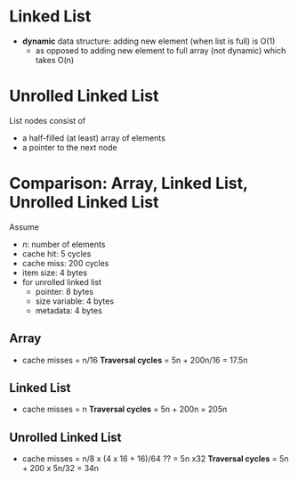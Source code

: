 # Linked List
- __dynamic__ data structure: adding new element (when list is full) is O(1)
	- as opposed to adding new element to full array (not dynamic) which takes O(n)

# Unrolled Linked List
List nodes consist of
- a half-filled (at least) array of elements
- a pointer to the next node

# Comparison: Array, Linked List, Unrolled Linked List

Assume
- $n$: number of elements
- cache hit: 5 cycles
- cache miss: 200 cycles
- item size: 4 bytes
- for unrolled linked list
	- pointer: 8 bytes
	- size variable: 4 bytes
	- metadata: 4 bytes

## Array
- cache misses = n/16
__Traversal cycles__ = 5n + 200n/16 = 17.5n

## Linked List
- cache misses = n
__Traversal cycles__ = 5n + 200n = 205n

## Unrolled Linked List
- cache misses = n/8 x (4 x 16 + 16)/64 ?? = 5n x32
__Traversal cycles__ = 5n + 200 x 5n/32 = 34n